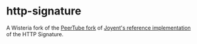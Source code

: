 # http-signature

A Wisteria fork of the [PeerTube fork](https://github.com/Chocobozzz/node-http-signature) of [Joyent's reference implementation](https://github.com/joyent/node-http-signature) of the HTTP Signature.
